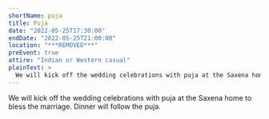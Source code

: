 ```yaml
---
shortName: puja
title: Puja
date: "2022-05-25T17:30:00"
endDate: "2022-05-25T21:00:00"
location: "***REMOVED***"
preEvent: true
attire: "Indian or Western casual"
plainText: >
  We will kick off the wedding celebrations with puja at the Saxena home to bless the marriage. Dinner will follow the puja.
---
```


We will kick off the wedding celebrations with puja at the Saxena home to bless the marriage. Dinner will follow the puja.
